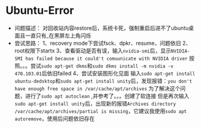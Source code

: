 # Ubuntu-Error
- 问题描述：
  对回收站内容restore后，系统卡死，强制重启后进不了ubuntu桌面且一直只有_在黑屏左上角闪烁
- 尝试思路：
  1、recovery mode下尝试fsck、dpkr、resume，问题依旧
  2、root权限下startx
  3、查看驱动是否有误，输入```nvidia-smi```后，显示```NVIDIA-SMI has failed because it could't comuunicate with NVIDIA driver```
     按照。。。尝试```sudo apt-get dkms```和```sudo dkms install -m nvidia -v 470.103.01```后依旧failed
  4、尝试安装图形化见面
     输入```sudo apt-get install ubuntu-dedsktop```和```sudo apt-get install unity```后，发现报错：```you don't have enough free space in /var/cache/apt/archives```
     为了解决这个问题，进行了```sudo apt autoclean``` ,并参考了。。。创建了软连接
     但是再次输入```sudo apt-get install unity```后，出现新的报错```Archives directory /var/cache/apt/archives/partial is missing```，它建议我使用```sudo apt autoremove```，使用后问题依旧存在
